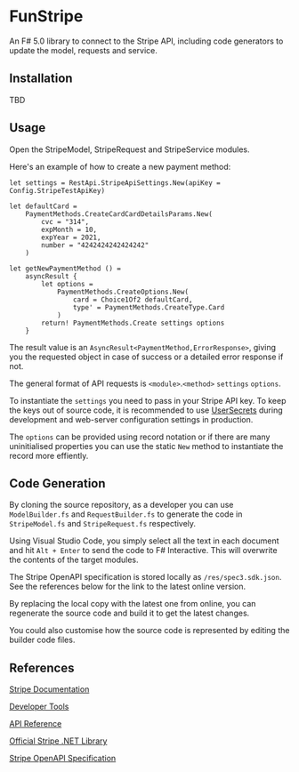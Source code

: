 # FunStripe

An F# 5.0 library to connect to the Stripe API, including code generators to update the model, requests and service.

## Installation

TBD

## Usage

Open the StripeModel, StripeRequest and StripeService modules.

Here's an example of how to create a new payment method:

```F#
let settings = RestApi.StripeApiSettings.New(apiKey = Config.StripeTestApiKey)

let defaultCard =
    PaymentMethods.CreateCardCardDetailsParams.New(
        cvc = "314",
        expMonth = 10,
        expYear = 2021,
        number = "4242424242424242"
    )

let getNewPaymentMethod () =
    asyncResult {
        let options = 
            PaymentMethods.CreateOptions.New(
                card = Choice1Of2 defaultCard,
                type' = PaymentMethods.CreateType.Card
            )
        return! PaymentMethods.Create settings options
    }
```

The result value is an `AsyncResult<PaymentMethod,ErrorResponse>`, giving you the requested object in case of success or a detailed error response if not.

The general format of API requests is `<module>`.`<method>` `settings` `options`.

To instantiate the `settings` you need to pass in your Stripe API key. To keep the keys out of source code, it is recommended to use [UserSecrets](https://docs.microsoft.com/en-us/aspnet/core/security/app-secrets?view=aspnetcore-5.0&tabs=windows) during development and web-server configuration settings in production.

The `options` can be provided using record notation or if there are many uninitialised properties you can use the static `New` method to instantiate the record more effiently.

## Code Generation

By cloning the source repository, as a developer you can use `ModelBuilder.fs` and `RequestBuilder.fs` to generate the code in `StripeModel.fs` and `StripeRequest.fs` respectively.

Using Visual Studio Code, you simply select all the text in each document and hit `Alt + Enter` to send the code to F# Interactive. This will overwrite the contents of the target modules.

The Stripe OpenAPI specification is stored locally as `/res/spec3.sdk.json`. See the references below for the link to the latest online version.

By replacing the local copy with the latest one from online, you can regenerate the source code and build it to get the latest changes.

You could also customise how the source code is represented by editing the builder code files.

## References

[Stripe Documentation](https://stripe.com/docs)

[Developer Tools](https://stripe.com/docs/development)

[API Reference](https://stripe.com/docs/api)

[Official Stripe .NET Library](https://github.com/stripe/stripe-dotnet)

[Stripe OpenAPI Specification](https://raw.githubusercontent.com/stripe/openapi/master/openapi/spec3.sdk.json)


